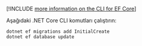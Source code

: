 [!INCLUDE [more information on the CLI for EF Core](~/includes/ef-cli.md)]

Aşağıdaki .NET Core CLI komutları çalıştırın:

```dotnetcli
dotnet ef migrations add InitialCreate
dotnet ef database update
```
